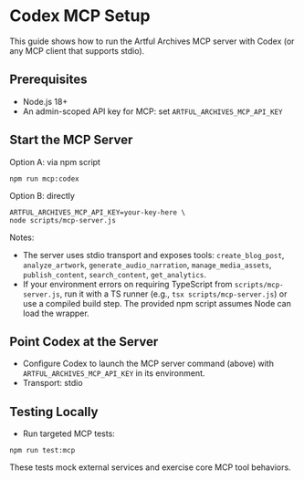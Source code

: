 # Codex MCP Setup

This guide shows how to run the Artful Archives MCP server with Codex (or any MCP client that supports stdio).

## Prerequisites
- Node.js 18+
- An admin-scoped API key for MCP: set `ARTFUL_ARCHIVES_MCP_API_KEY`

## Start the MCP Server

Option A: via npm script

```
npm run mcp:codex
```

Option B: directly

```
ARTFUL_ARCHIVES_MCP_API_KEY=your-key-here \
node scripts/mcp-server.js
```

Notes:
- The server uses stdio transport and exposes tools: `create_blog_post`, `analyze_artwork`, `generate_audio_narration`, `manage_media_assets`, `publish_content`, `search_content`, `get_analytics`.
- If your environment errors on requiring TypeScript from `scripts/mcp-server.js`, run it with a TS runner (e.g., `tsx scripts/mcp-server.js`) or use a compiled build step. The provided npm script assumes Node can load the wrapper.

## Point Codex at the Server
- Configure Codex to launch the MCP server command (above) with `ARTFUL_ARCHIVES_MCP_API_KEY` in its environment.
- Transport: stdio

## Testing Locally
- Run targeted MCP tests:

```
npm run test:mcp
```

These tests mock external services and exercise core MCP tool behaviors.

